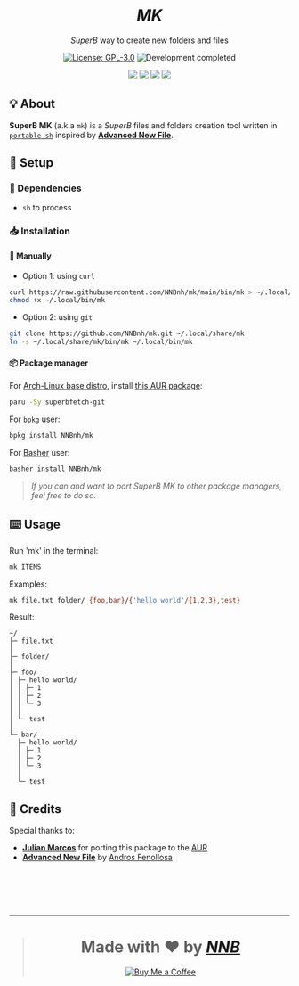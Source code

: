 <h1 align="center"><i>MK</i></h1>
<p align="center"><i>SuperB</i> way to create new folders and files</p>
<p align="center"><a href="https://github.com/NNBnh/mk/blob/main/LICENSE"><img src="https://img.shields.io/github/license/NNBnh/mk?labelColor=073551&color=4EAA25&style=for-the-badge" alt="License: GPL-3.0"></a> <img src="https://img.shields.io/badge/development-completed-%234EAA25.svg?labelColor=073551&style=for-the-badge&logoColor=FFFFFF" alt="Development completed"></p>
<p align="center"><a href="https://github.com/NNBnh/mk/watchers"><img src="https://img.shields.io/github/watchers/NNBnh/mk?labelColor=073551&color=4EAA25&style=flat-square"></a> <a href="https://github.com/NNBnh/mk/stargazers"><img src="https://img.shields.io/github/stars/NNBnh/mk?labelColor=073551&color=4EAA25&style=flat-square"></a> <a href="https://github.com/NNBnh/mk/network/members"><img src="https://img.shields.io/github/forks/NNBnh/mk?labelColor=073551&color=4EAA25&style=flat-square"></a> <a href="https://github.com/NNBnh/mk/issues"><img src="https://img.shields.io/github/issues/NNBnh/mk?labelColor=073551&color=4EAA25&style=flat-square"></a></p>

## 💡 About
**SuperB MK** (a.k.a `mk`) is a *SuperB* files and folders creation tool written in [`portable sh`](https://github.com/dylanaraps/pure-sh-bible) inspired by [**Advanced New File**](https://github.com/tanrax/terminal-AdvancedNewFile).

## 🚀 Setup
### 🧾 Dependencies
- `sh` to process

### 📥 Installation
#### 🔧 Manually
- Option 1: using `curl`

```sh
curl https://raw.githubusercontent.com/NNBnh/mk/main/bin/mk > ~/.local/bin/mk
chmod +x ~/.local/bin/mk
```

- Option 2: using `git`

```sh
git clone https://github.com/NNBnh/mk.git ~/.local/share/mk
ln -s ~/.local/share/mk/bin/mk ~/.local/bin/mk
```

#### 📦 Package manager
For [Arch-Linux base distro](https://archlinux.org), install [this AUR package](https://aur.archlinux.org/packages/superbmk-git):

```sh
paru -Sy superbfetch-git
```

For [`bpkg`](https://github.com/bpkg/bpkg) user:

```sh
bpkg install NNBnh/mk
```

For [Basher](https://github.com/bpkg/bpkg) user:

```sh
basher install NNBnh/mk
```

> *If you can and want to port SuperB MK to other package managers, feel free to do so.*

## ⌨️ Usage
Run 'mk' in the terminal:

```sh
mk ITEMS
```

Examples:

```sh
mk file.txt folder/ {foo,bar}/{'hello world'/{1,2,3},test}
```

Result:

```console
~/
├─ file.txt
│
├─ folder/
│
├─ foo/
│ ├─ hello world/
│ │ ├─ 1
│ │ ├─ 2
│ │ └─ 3
│ │
│ └─ test
│
└─ bar/
  ├─ hello world/
  │ ├─ 1
  │ ├─ 2
  │ └─ 3
  │
  └─ test
```

## 💌 Credits
Special thanks to:
- [**Julian Marcos**](https://github.com/Juliaria08) for porting this package to the [AUR](https://aur.archlinux.org/packages/superbfetch-git)
- [**Advanced New File**](https://github.com/tanrax/terminal-AdvancedNewFile) by [Andros Fenollosa](https://github.com/tanrax)

<br><br><br><br>

---

> <h1 align="center">Made with ❤️ by <a href="https://github.com/NNBnh"><i>NNB</i></a></h1>
>
> <p align="center"><a href="https://www.buymeacoffee.com/nnbnh"><img src="https://img.shields.io/badge/buy_me_a_coffee%20-%23F7CA88.svg?logo=buy-me-a-coffee&logoColor=333333&style=for-the-badge" alt="Buy Me a Coffee"></a></p>
